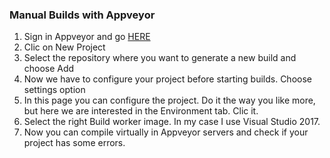 ### Manual Builds with Appveyor

1. Sign in Appveyor and go [HERE](https://ci.appveyor.com/projects)
2. Clic on New Project
3. Select the repository where you want to generate a new build and choose Add
4. Now we have to configure your project before starting builds. Choose settings option
5. In this page you can configure the project. Do it the way you like more, but here we are interested in the Environment tab. Clic it.
6. Select the right Build worker image. In my case I use Visual Studio 2017.
7. Now you can compile virtually in Appveyor servers and check if your project has some errors.
